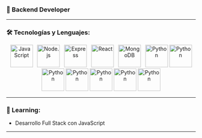 

### 🚀 Backend Developer

---

### 🛠️ Tecnologías y Lenguajes:
<p align="center">
  <img src="https://img.icons8.com/color/48/000000/javascript.png" alt="JavaScript" width="60" height="60"/>&nbsp;&nbsp;
  <img src="https://img.icons8.com/color/48/000000/nodejs.png" alt="Node.js" width="60" height="60"/>&nbsp;&nbsp;
  <img src="https://encrypted-tbn0.gstatic.com/images?q=tbn:ANd9GcT4T1YOdxe--UDu6VlEaqifJFs_dIXyiJUM0A&s" alt="Express" width="60" height="60"/>&nbsp;&nbsp;
  <img src="https://img.icons8.com/color/48/000000/react-native.png" alt="React" width="60" height="60"/>&nbsp;&nbsp;
  <img src="https://img.icons8.com/color/48/000000/mongodb.png" alt="MongoDB" width="60" height="60"/>&nbsp;&nbsp;
  <img src="https://img.icons8.com/color/48/000000/python.png" alt="Python" width="60" height="60"/>
  <img src="https://cdn4.iconfinder.com/data/icons/iconsimple-programming/512/html-512.png" alt="Python" width="60" height="60"/>
   <img src="https://svgl.app/library/typescript.svg" alt="Python" width="60" height="60"/>
    <img src="https://svgl.app/library/nextjs_icon_dark.svg" alt="Python" width="60" height="60"/>
      <img src="https://svgl.app/library/djs.svg" alt="Python" width="60" height="60"/>
    <img src="https://svgl.app/library/tailwindcss.svg" alt="Python" width="60" height="60"/>
   <img src="https://nestjs.com/logo-small-gradient.76616405.svg" alt="Python" width="60" height="60"/>

</p>


---

### 🌱 Learning:

- Desarrollo Full Stack con JavaScript

---


